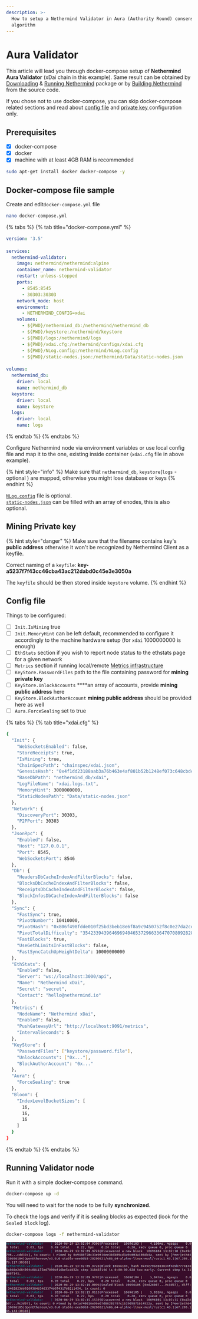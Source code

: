 ```yaml
---
description: >-
  How to setup a Nethermind Validator in Aura (Authority Round) consensus
  algorithm
---
```


# Aura Validator

This article will lead you through docker-compose setup of **Nethermind Aura Validator** \(xDai chain in this example\). Same result can be obtained by [Downloading](../../ethereum-client/download-sources/) & [Running Nethermind](../../ethereum-client/running-nethermind/running-the-client.md) package or by [Building Nethermind](../../ethereum-client/building-nethermind.md) from the source code. 

If you chose not to use docker-compose, you can skip docker-compose related sections and read about [config file](aura-validator.md#config-file) and [private key ](aura-validator.md#mining-private-key)configuration only.

## Prerequisites

* [x] docker-compose
* [x] docker
* [x] machine with at least 4GB RAM is recommended

```bash
sudo apt-get install docker docker-compose -y
```

## Docker-compose file sample

Create and edit`docker-compose.yml` file

```bash
nano docker-compose.yml
```

{% tabs %}
{% tab title="docker-compose.yml" %}
```yaml
version: '3.5'

services:
  nethermind-validator:
    image: nethermind/nethermind:alpine
    container_name: nethermind-validator
    restart: unless-stopped
    ports:
      - 8545:8545
      - 30303:30303
    network_mode: host
    environment:
      - NETHERMIND_CONFIG=xdai
    volumes:
      - ${PWD}/nethermind_db:/nethermind/nethermind_db
      - ${PWD}/keystore:/nethermind/keystore
      - ${PWD}/logs:/nethermind/logs
      - ${PWD}/xdai.cfg:/nethermind/configs/xdai.cfg 
      - ${PWD}/NLog.config:/nethermind/NLog.config
      - ${PWD}/static-nodes.json:/nethermind/Data/static-nodes.json

volumes:
  nethermind_db:
    driver: local
    name: nethermind_db
  keystore:
    driver: local
    name: keystore
  logs:
    driver: local
    name: logs
```
{% endtab %}
{% endtabs %}

Configure Nethermind node via environment variables or use local config file and map it to the one, existing inside container \(`xdai.cfg` file in above example\).

{% hint style="info" %}
Make sure that `nethermind_db`, `keystore`\(`logs` - optional \) are mapped, otherwise you might lose database or keys
{% endhint %}

[`NLog.config`](../../ethereum-client/running-nethermind/runtime.md#nlog-config) file is optional.  
[`static-nodes.json`](../../ethereum-client/running-nethermind/runtime.md#static-nodes) can be filled with an array of enodes, this is also optional.

## Mining **P**rivate key

{% hint style="danger" %}
Make sure that the filename contains key's **public address** otherwise it won't be recognized by Nethermind Client as a keyfile.  
  
Correct naming of a `keyfile`: **key-a5237f7f43cc46cba43ac212dabd0c45e3e3050a**

The `keyfile` should be then stored inside `keystore` volume.
{% endhint %}

## Config file

Things to be configured:

* [ ] `Init.IsMining` true
* [ ] `Init.MemoryHint` can be left default, recommended to configure it accordingly to the machine hardware setup \(for `xdai` 1000000000 is enough\)
* [ ] `EthStats` section if you wish to report node status to the ethstats page for a given network
* [ ] `Metrics` section if running local/remote [Metrics infrastructure](../../ethereum-client/metrics/setting-up-local-metrics-infrastracture.md)
* [ ] `KeyStore.PasswordFiles` path to the file containing password for **mining private key**
* [ ] `KeyStore.UnlockAccounts` ****an array of accounts, provide **mining public address** here
* [ ] `KeyStore.BlockAuthorAccount` **mining public address** should be provided here as well
* [ ] `Aura.ForceSealing` set to true

{% tabs %}
{% tab title="xdai.cfg" %}
```bash
{
  "Init": {
    "WebSocketsEnabled": false,
    "StoreReceipts": true,
    "IsMining": true,
    "ChainSpecPath": "chainspec/xdai.json",
    "GenesisHash": "0x4f1dd23188aab3a76b463e4af801b52b1248ef073c648cbdc4c9333d3da79756",
    "BaseDbPath": "nethermind_db/xdai",
    "LogFileName": "xdai.logs.txt",
    "MemoryHint": 3000000000,
    "StaticNodesPath": "Data/static-nodes.json"
  },
  "Network": {
    "DiscoveryPort": 30303,
    "P2PPort": 30303
  },
  "JsonRpc": {
    "Enabled": false,
    "Host": "127.0.0.1",
    "Port": 8545,
    "WebSocketsPort": 8546
  },
  "Db": {
    "HeadersDbCacheIndexAndFilterBlocks": false,
    "BlocksDbCacheIndexAndFilterBlocks": false,
    "ReceiptsDbCacheIndexAndFilterBlocks": false,
    "BlockInfosDbCacheIndexAndFilterBlocks": false
  },
  "Sync": {
    "FastSync": true,
    "PivotNumber": 10410000,
    "PivotHash": "0x806f498fdde010f25bd3beb18e6f8a9c9450752f8c0e27da2cd2465ff184628c",
    "PivotTotalDifficulty": "3542339439646969404653729663364707080928280566",
    "FastBlocks": true,
    "UseGethLimitsInFastBlocks": false,
    "FastSyncCatchUpHeightDelta": 10000000000
  },
  "EthStats": {
    "Enabled": false,
    "Server": "ws://localhost:3000/api",
    "Name": "Nethermind xDai",
    "Secret": "secret",
    "Contact": "hello@nethermind.io"
  },
  "Metrics": {
    "NodeName": "Nethermind xDai",
    "Enabled": false,
    "PushGatewayUrl": "http://localhost:9091/metrics",
    "IntervalSeconds": 5
  },
  "KeyStore": {
    "PasswordFiles": ["keystore/password.file"],
    "UnlockAccounts": ["0x..."],
    "BlockAuthorAccount": "0x..." 
  },
  "Aura": {
    "ForceSealing": true
  },
  "Bloom": {
    "IndexLevelBucketSizes": [
      16,
      16,
      16
    ]
  }
}

```
{% endtab %}
{% endtabs %}

## Running Validator node

Run it with a simple docker-compose command.

```bash
docker-compose up -d
```

You will need to wait for the node to be fully **synchronized**.

To check the logs and verify if it is sealing blocks as expected \(look for the `Sealed block` log\).

```bash
docker-compose logs -f nethermind-validator
```

![](../../.gitbook/assets/image%20%2837%29.png)



